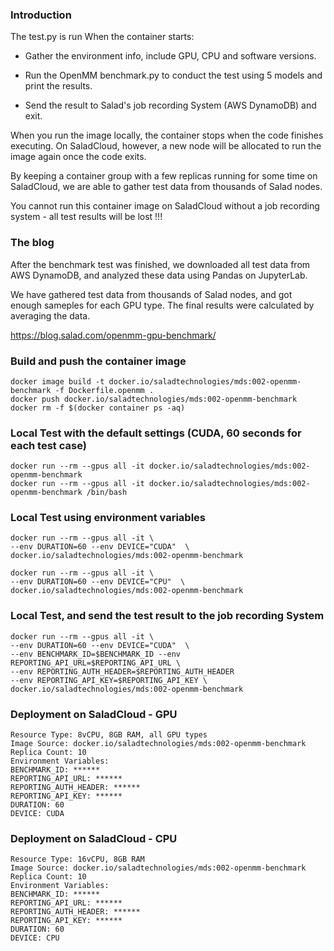 ### Introduction

The test.py is run When the container starts:

- Gather the environment info, include GPU, CPU and software versions.

- Run the OpenMM benchmark.py to conduct the test using 5 models and print the results.

- Send the result to Salad's job recording System (AWS DynamoDB) and exit.

When you run the image locally, the container stops when the code finishes executing. On SaladCloud, however, a new node will be allocated to run the image again once the code exits.

By keeping a container group with a few replicas running for some time on SaladCloud, we are able to gather test data from thousands of Salad nodes.

You cannot run this container image on SaladCloud without a job recording system - all test results will be lost !!!

### The blog

After the benchmark test was finished, we downloaded all test data from AWS DynamoDB, and analyzed these data using Pandas on JupyterLab.

We have gathered test data from thousands of Salad nodes, and got enough sameples for each GPU type. The final results were calculated by averaging the data.

https://blog.salad.com/openmm-gpu-benchmark/

### Build and push the container image

```
docker image build -t docker.io/saladtechnologies/mds:002-openmm-benchmark -f Dockerfile.openmm .
docker push docker.io/saladtechnologies/mds:002-openmm-benchmark
docker rm -f $(docker container ps -aq)
```

### Local Test with the default settings (CUDA, 60 seconds for each test case)

```
docker run --rm --gpus all -it docker.io/saladtechnologies/mds:002-openmm-benchmark
docker run --rm --gpus all -it docker.io/saladtechnologies/mds:002-openmm-benchmark /bin/bash
```

### Local Test using environment variables

```
docker run --rm --gpus all -it \
--env DURATION=60 --env DEVICE="CUDA"  \
docker.io/saladtechnologies/mds:002-openmm-benchmark 

docker run --rm --gpus all -it \
--env DURATION=60 --env DEVICE="CPU"  \
docker.io/saladtechnologies/mds:002-openmm-benchmark 
```

### Local Test, and send the test result to the job recording System

```
docker run --rm --gpus all -it \
--env DURATION=60 --env DEVICE="CUDA"  \
--env BENCHMARK_ID=$BENCHMARK_ID --env REPORTING_API_URL=$REPORTING_API_URL \
--env REPORTING_AUTH_HEADER=$REPORTING_AUTH_HEADER 
--env REPORTING_API_KEY=$REPORTING_API_KEY \
docker.io/saladtechnologies/mds:002-openmm-benchmark 
```

### Deployment on SaladCloud - GPU

```
Resource Type: 8vCPU, 8GB RAM, all GPU types
Image Source: docker.io/saladtechnologies/mds:002-openmm-benchmark
Replica Count: 10
Environment Variables:
BENCHMARK_ID: ******
REPORTING_API_URL: ******
REPORTING_AUTH_HEADER: ******
REPORTING_API_KEY: ******
DURATION: 60
DEVICE: CUDA
```

### Deployment on SaladCloud - CPU

```
Resource Type: 16vCPU, 8GB RAM
Image Source: docker.io/saladtechnologies/mds:002-openmm-benchmark
Replica Count: 10 
Environment Variables:
BENCHMARK_ID: ******
REPORTING_API_URL: ******
REPORTING_AUTH_HEADER: ******
REPORTING_API_KEY: ******
DURATION: 60
DEVICE: CPU
```